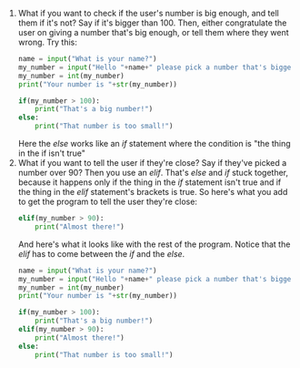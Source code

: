 1. What if you want to check if the user's number is big enough, and tell them if it's not? Say if it's bigger than 100. Then, either congratulate the user on giving a number that's big enough, or tell them where they went wrong. Try this:
    ```python
    name = input("What is your name?")
    my_number = input("Hello "+name+" please pick a number that's bigger than 100")
    my_number = int(my_number)
    print("Your number is "+str(my_number))

    if(my_number > 100):
        print("That's a big number!")
    else:
        print("That number is too small!")
    ```
    Here the *else* works like an *if* statement where the condition is "the thing in the if isn't true"
2. What if you want to tell the user if they're close? Say if they've picked a number over 90?
    Then you use an *elif*. That's *else* and *if* stuck together, because it happens only if the thing in the *if* statement isn't true and if the thing in the *elif* statement's brackets is true. So here's what you add to get the program to tell the user they're close:
    ```python
    elif(my_number > 90):
        print("Almost there!")
    ```
    And here's what it looks like with the rest of the program. Notice that the *elif* has to come between the *if* and the *else*.
    ```python
    name = input("What is your name?")
    my_number = input("Hello "+name+" please pick a number that's bigger than 100")
    my_number = int(my_number)
    print("Your number is "+str(my_number))

    if(my_number > 100):
        print("That's a big number!")
    elif(my_number > 90):
        print("Almost there!")
    else:
	    print("That number is too small!")
    ```
